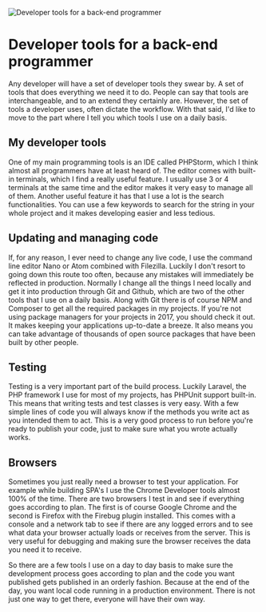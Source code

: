 ![Developer tools for a back-end programmer](/images/articles/hammers.jpg)

# Developer tools for a back-end programmer

Any developer will have a set of developer tools they swear by. A set of tools that does 
everything we need it to do. People can say that tools are interchangeable, 
and to an extend they certainly are. However, the set of tools a developer uses, 
often dictate the workflow. With that said, I'd like to move to the part where I tell 
you which tools I use on a daily basis.

## My developer tools
One of my main programming tools is an IDE called PHPStorm, which I think almost all 
programmers have at least heard of. The editor comes with built-in terminals, 
which I find a really useful feature. I usually use 3 or 4 terminals at the same 
time and the editor makes it very easy to manage all of them. Another useful feature 
it has that I use a lot is the search functionalities. You can use a few keywords to 
search for the string in your whole project and it makes developing easier and less tedious.

## Updating and managing code
If, for any reason, I ever need to change any live code, I use the command line editor 
Nano or Atom combined with Filezilla. Luckily I don't resort to going down this route too 
often, because any mistakes will immediately be reflected in production. 
Normally I change all the things I need locally and get it into production through 
Git and Github, which are two of the other tools that I use on a daily basis. 
Along with Git there is of course NPM and Composer to get all the required packages 
in my projects. If you're not using package managers for your projects in 2017, 
you should check it out. It makes keeping your applications up-to-date a breeze. 
It also means you can take advantage of thousands of open source packages that have 
been built by other people.

## Testing
Testing is a very important part of the build process. Luckily Laravel, the PHP framework 
I use for most of my projects, has PHPUnit support built-in. This means that writing tests 
and test classes is very easy. With a few simple lines of code you will always know if the 
methods you write act as you intended them to act. This is a very good process to run 
before you're ready to publish your code, just to make sure what you wrote actually works.

## Browsers
Sometimes you just really need a browser to test your application. For example while 
building SPA's I use the Chrome Developer tools almost 100% of the time. 
There are two browsers I test in and see if everything goes according to plan. 
The first is of course Google Chrome and the second is Firefox with the Firebug plugin installed. 
This comes with a console and a network tab to see if there are any logged errors and to 
see what data your browser actually loads or receives from the server. 
This is very useful for debugging and making sure the browser receives the data you need 
it to receive.

So there are a few tools I use on a day to day basis to make sure the development process 
goes according to plan and the code you want published gets published in an orderly fashion. 
Because at the end of the day, you want local code running in a production environment. 
There is not just one way to get there, everyone will have their own way.